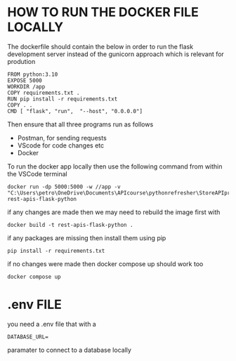 # HOW TO RUN THE DOCKER FILE LOCALLY

The dockerfile should contain the below in order to run the flask development server instead of the gunicorn approach which is relevant for prodution

```
FROM python:3.10
EXPOSE 5000
WORKDIR /app
COPY requirements.txt .
RUN pip install -r requirements.txt 
COPY . .
CMD [ "flask", "run",  "--host", "0.0.0.0"]
```

Then ensure that all three programs run as follows

- Postman, for sending requests
- VScode for code changes etc
- Docker 

To run the docker app locally then use the following command from within the VSCode terminal 

```
docker run -dp 5000:5000 -w //app -v "C:\Users\petro\OneDrive\Documents\APIcourse\pythonrefresher\StoreAPIproject://app" rest-apis-flask-python
```

if any changes are made then we may need to rebuild the image first with

```
docker build -t rest-apis-flask-python .
```

if any packages are missing then install them using pip

```
pip install -r requirements.txt
```


if no changes were  made then docker compose up should work too

```
docker compose up
```

# .env FILE

you need a .env file that with a 

```
DATABASE_URL=
``` 

paramater to connect to a database locally